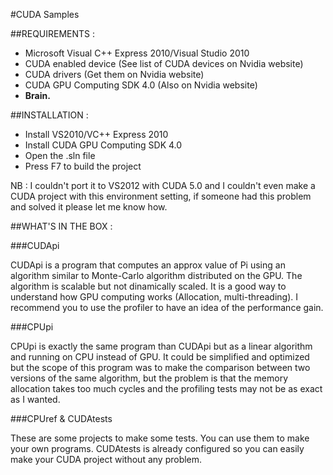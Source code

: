 #CUDA Samples

##REQUIREMENTS :

 * Microsoft Visual C++ Express 2010/Visual Studio 2010
 * CUDA enabled device (See list of CUDA devices on Nvidia website)
 * CUDA drivers (Get them on Nvidia website)
 * CUDA GPU Computing SDK 4.0 (Also on Nvidia website)
 * **Brain.**

##INSTALLATION :

 * Install VS2010/VC++ Express 2010
 * Install CUDA GPU Computing SDK 4.0
 * Open the .sln file
 * Press F7 to build the project
 
NB : I couldn't port it to VS2012 with CUDA 5.0 and I couldn't even make a CUDA project with this environment
setting, if someone had this problem and solved it please let me know how.

##WHAT'S IN THE BOX :

###CUDApi

CUDApi is a program that computes an approx value of  Pi using an algorithm similar  to Monte-Carlo algorithm
distributed on the GPU.  The algorithm is scalable but not dinamically scaled. It is a good way to understand
how GPU computing works (Allocation, multi-threading). I recommend you to use the profiler to have an idea of
the performance gain.

###CPUpi

CPUpi is exactly the  same program  than CUDApi but as a linear algorithm  and running on CPU instead of GPU.
It could be simplified and optimized but the scope of this program was  to make  the  comparison between  two
versions of the same algorithm, but the problem  is  that the memory allocation takes too much cycles and the
profiling tests may not be as exact as I wanted.

###CPUref & CUDAtests

These are some projects to make some tests. You  can use  them  to  make your own programs.  CUDAtests is
already configured so you can easily make your CUDA project without any problem.